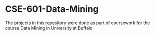 # CSE-601-Data-Mining
The projects in this repository were done as part of coursework for the course Data Mining in University at Buffalo
